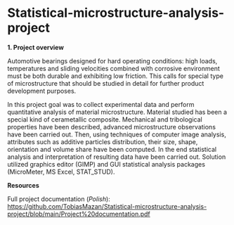 # Statistical-microstructure-analysis-project

__1. Project overview__

Automotive bearings designed for hard operating conditions: high loads, temperatures and sliding velocities combined with corrosive environment must be both durable and exhibiting low friction. This calls for special type of microstructure that should be studied in detail for further product development purposes.

In this project goal was to collect experimental data and perform quantitative analysis of material microstructure. Material studied has been a special kind of cerametallic composite. Mechanical and tribological properties have been described, advanced microstructure observations have been carried out. Then, using techniques of computer image analysis, attributes such as additive particles distribution, their size, shape, orientation and volume share have been computed. In the end statistical analysis and interpretation of resulting data have been carried out. Solution utilized graphics editor (GIMP) and GUI statistical analysis packages (MicroMeter, MS Excel, STAT_STUD).

__Resources__

Full project documentation (_Polish_): https://github.com/TobiasMazan/Statistical-microstructure-analysis-project/blob/main/Project%20documentation.pdf 


